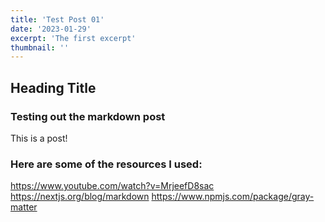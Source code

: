 ```yaml
---
title: 'Test Post 01'
date: '2023-01-29'
excerpt: 'The first excerpt'
thumbnail: ''
---
```


## Heading Title

### Testing out the markdown post

This is a post!

### Here are some of the resources I used:

https://www.youtube.com/watch?v=MrjeefD8sac
https://nextjs.org/blog/markdown
https://www.npmjs.com/package/gray-matter
